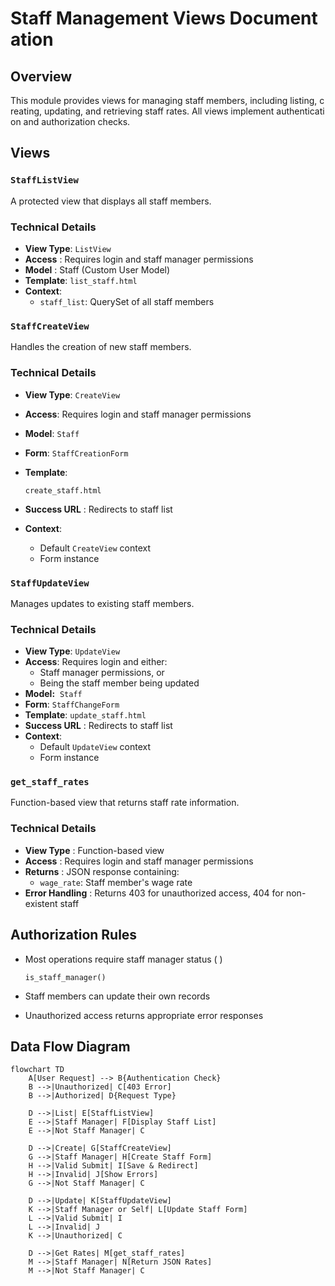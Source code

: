 # **Staff Management Views Documentation**

## **Overview**

This module provides views for managing staff members, including listing, creating, updating, and retrieving staff rates. All views implement authentication and authorization checks.

## **Views**

### **`StaffListView`**

A protected view that displays all staff members.

### **Technical Details**

- **View Type**: `ListView`
- **Access** : Requires login and staff manager permissions
- **Model** : Staff (Custom User Model)
- **Template**: `list_staff.html`
- **Context**:
    - `staff_list`: QuerySet of all staff members

### **`StaffCreateView`**

Handles the creation of new staff members.

### **Technical Details**

- **View Type**: `CreateView`
- **Access**: Requires login and staff manager permissions
- **Model**: `Staff`
- **Form**: `StaffCreationForm`
- **Template**:
    
    `create_staff.html`
    
- **Success URL** : Redirects to staff list
- **Context**:
    - Default `CreateView` context
    - Form instance

### **`StaffUpdateView`**

Manages updates to existing staff members.

### **Technical Details**

- **View Type**: `UpdateView`
- **Access**: Requires login and either:
    - Staff manager permissions, or
    - Being the staff member being updated
- **Model:**  `Staff`
- **Form**: `StaffChangeForm`
- **Template**: `update_staff.html`
- **Success URL** : Redirects to staff list
- **Context**:
    - Default `UpdateView` context
    - Form instance

### **`get_staff_rates`**

Function-based view that returns staff rate information.

### **Technical Details**

- **View Type** : Function-based view
- **Access** : Requires login and staff manager permissions
- **Returns** : JSON response containing:
    - `wage_rate`: Staff member's wage rate
- **Error Handling** : Returns 403 for unauthorized access, 404 for non-existent staff

## **Authorization Rules**

- Most operations require staff manager status ( )
    
    `is_staff_manager()`
    
- Staff members can update their own records
- Unauthorized access returns appropriate error responses

## **Data Flow Diagram**

```mermaid
flowchart TD
    A[User Request] --> B{Authentication Check}
    B -->|Unauthorized| C[403 Error]
    B -->|Authorized| D{Request Type}
    
    D -->|List| E[StaffListView]
    E -->|Staff Manager| F[Display Staff List]
    E -->|Not Staff Manager| C
    
    D -->|Create| G[StaffCreateView]
    G -->|Staff Manager| H[Create Staff Form]
    H -->|Valid Submit| I[Save & Redirect]
    H -->|Invalid| J[Show Errors]
    G -->|Not Staff Manager| C
    
    D -->|Update| K[StaffUpdateView]
    K -->|Staff Manager or Self| L[Update Staff Form]
    L -->|Valid Submit| I
    L -->|Invalid| J
    K -->|Unauthorized| C
    
    D -->|Get Rates| M[get_staff_rates]
    M -->|Staff Manager| N[Return JSON Rates]
    M -->|Not Staff Manager| C
```